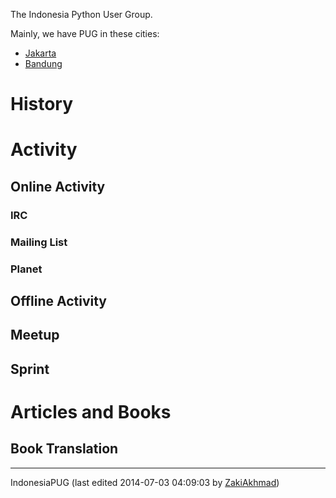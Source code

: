 The Indonesia Python User Group. 

Mainly, we have PUG in these cities: 

* [Jakarta](https://github.com/elena/python-wiki-replica/blob/main/events-local-groups/JakartaPUG)
* [Bandung](/moin/BandungPUG)

History
=======

Activity
========

Online Activity
---------------

### IRC

### Mailing List

### Planet

Offline Activity
----------------

Meetup
------

Sprint
------

Articles and Books
==================

Book Translation
----------------

---

IndonesiaPUG (last edited 2014-07-03 04:09:03 by [ZakiAkhmad](https://github.com/elena/python-wiki-replica/blob/main/users/ZakiAkhmad "ZakiAkhmad @ nebula.indocisc.co.id[202.153.129.162]"))
